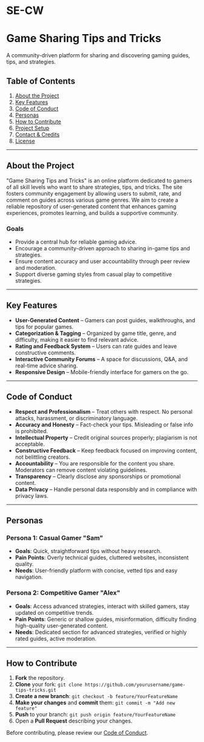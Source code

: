 # SE-CW
# Game Sharing Tips and Tricks

A community-driven platform for sharing and discovering gaming guides, tips, and strategies.

## Table of Contents
1. [About the Project](#about-the-project)
2. [Key Features](#key-features)
3. [Code of Conduct](#code-of-conduct)
4. [Personas](#personas)
5. [How to Contribute](#how-to-contribute)
6. [Project Setup](#project-setup)
7. [Contact & Credits](#contact--credits)
8. [License](#license)

---

## About the Project
"Game Sharing Tips and Tricks" is an online platform dedicated to gamers of all skill levels who want to share strategies, tips, and tricks. The site fosters community engagement by allowing users to submit, rate, and comment on guides across various game genres. We aim to create a reliable repository of user-generated content that enhances gaming experiences, promotes learning, and builds a supportive community.

### Goals
- Provide a central hub for reliable gaming advice.
- Encourage a community-driven approach to sharing in-game tips and strategies.
- Ensure content accuracy and user accountability through peer review and moderation.
- Support diverse gaming styles from casual play to competitive strategies.

---

## Key Features
- **User-Generated Content** – Gamers can post guides, walkthroughs, and tips for popular games.
- **Categorization & Tagging** – Organized by game title, genre, and difficulty, making it easier to find relevant advice.
- **Rating and Feedback System** – Users can rate guides and leave constructive comments.
- **Interactive Community Forums** – A space for discussions, Q&A, and real-time advice sharing.
- **Responsive Design** – Mobile-friendly interface for gamers on the go.

---

## Code of Conduct
- **Respect and Professionalism** – Treat others with respect. No personal attacks, harassment, or discriminatory language.
- **Accuracy and Honesty** – Fact-check your tips. Misleading or false info is prohibited.
- **Intellectual Property** – Credit original sources properly; plagiarism is not acceptable.
- **Constructive Feedback** – Keep feedback focused on improving content, not belittling creators.
- **Accountability** – You are responsible for the content you share. Moderators can remove content violating guidelines.
- **Transparency** – Clearly disclose any sponsorships or promotional content.
- **Data Privacy** – Handle personal data responsibly and in compliance with privacy laws.

---

## Personas
### Persona 1: Casual Gamer "Sam"
- **Goals**: Quick, straightforward tips without heavy research.
- **Pain Points**: Overly technical guides, cluttered websites, inconsistent quality.
- **Needs**: User-friendly platform with concise, vetted tips and easy navigation.

### Persona 2: Competitive Gamer "Alex"
- **Goals**: Access advanced strategies, interact with skilled gamers, stay updated on competitive trends.
- **Pain Points**: Generic or shallow guides, misinformation, difficulty finding high-quality user-generated content.
- **Needs**: Dedicated section for advanced strategies, verified or highly rated guides, active moderation.

---

## How to Contribute
1. **Fork** the repository.
2. **Clone** your fork: `git clone https://github.com/yourusername/game-tips-tricks.git`
3. **Create a new branch**: `git checkout -b feature/YourFeatureName`
4. **Make your changes** and **commit** them: `git commit -m "Add new feature"`
5. **Push** to your branch: `git push origin feature/YourFeatureName`
6. Open a **Pull Request** describing your changes.

Before contributing, please review our [Code of Conduct](#code-of-conduct).